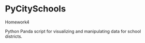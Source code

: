 # PyCitySchools
Homework4

Python Panda script for visualizing and manipulating data for school districts.
